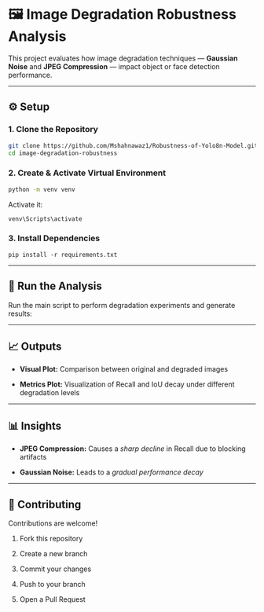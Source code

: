 # 🖼️ Image Degradation Robustness Analysis

This project evaluates how image degradation techniques — **Gaussian Noise** and **JPEG Compression** — impact object or face detection performance.

---

## ⚙️ Setup

### 1. Clone the Repository

``` bash
git clone https://github.com/Mshahnawaz1/Robustness-of-Yolo8n-Model.git
cd image-degradation-robustness
```

### 2. Create & Activate Virtual Environment

```bash
python -m venv venv
```

Activate it:

```
venv\Scripts\activate
```

### 3. Install Dependencies

```
pip install -r requirements.txt
```

---

## 🚀 Run the Analysis

Run the main script to perform degradation experiments and generate results:

---

## 📈 Outputs

- **Visual Plot:** Comparison between original and degraded images
    
- **Metrics Plot:** Visualization of Recall and IoU decay under different degradation levels
    

---

## 📊 Insights

- **JPEG Compression:** Causes a _sharp decline_ in Recall due to blocking artifacts
    
- **Gaussian Noise:** Leads to a _gradual performance decay_
    

---

## 🤝 Contributing

Contributions are welcome!

1. Fork this repository
    
2. Create a new branch
    
3. Commit your changes
    
4. Push to your branch
    
5. Open a Pull Request